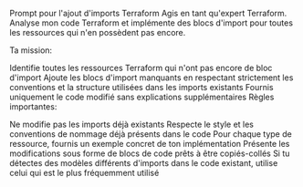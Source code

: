 Prompt pour l'ajout d'imports Terraform
Agis en tant qu'expert Terraform. Analyse mon code Terraform et implémente des blocs d'import pour toutes les ressources qui n'en possèdent pas encore.

Ta mission:

Identifie toutes les ressources Terraform qui n'ont pas encore de bloc d'import
Ajoute les blocs d'import manquants en respectant strictement les conventions et la structure utilisées dans les imports existants
Fournis uniquement le code modifié sans explications supplémentaires
Règles importantes:

Ne modifie pas les imports déjà existants
Respecte le style et les conventions de nommage déjà présents dans le code
Pour chaque type de ressource, fournis un exemple concret de ton implémentation
Présente les modifications sous forme de blocs de code prêts à être copiés-collés
Si tu détectes des modèles différents d'imports dans le code existant, utilise celui qui est le plus fréquemment utilisé